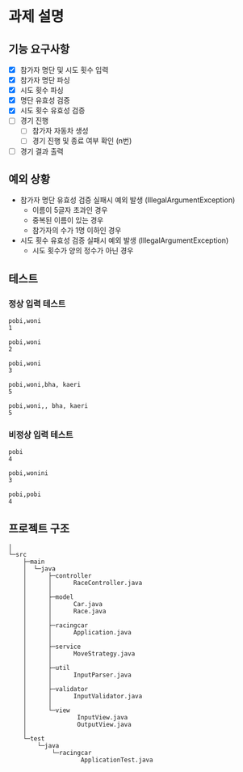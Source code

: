 # 과제 설명
## 기능 요구사항
- [X] 참가자 명단 및 시도 횟수 입력
- [X] 참가자 명단 파싱
- [X] 시도 횟수 파싱
- [X] 명단 유효성 검증
- [X] 시도 횟수 유효성 검증
- [ ] 경기 진행
  - [ ] 참가자 자동차 생성
  - [ ] 경기 진행 및 종료 여부 확인 (n번)
- [ ] 경기 결과 출력

## 예외 상황
- 참가자 명단 유효성 검증 실패시 예외 발생 (IllegalArgumentException)
  - 이름이 5글자 초과인 경우
  - 중복된 이름이 있는 경우
  - 참가자의 수가 1명 이하인 경우
- 시도 횟수 유효성 검증 실패시 예외 발생 (IllegalArgumentException)
  - 시도 횟수가 양의 정수가 아닌 경우

## 테스트
### 정상 입력 테스트
```text
pobi,woni
1
```
```text
pobi,woni
2
```
```text
pobi,woni
3
```
```text
pobi,woni,bha, kaeri
5
```
```text
pobi,woni,, bha, kaeri
5
```

### 비정상 입력 테스트
```text
pobi
4
```
```text
pobi,wonini
3
```
```text
pobi,pobi
4
```

## 프로젝트 구조
```text
│
└─src
    ├─main
    │  └─java
    │      ├─controller
    │      │      RaceController.java
    │      │
    │      ├─model
    │      │      Car.java
    │      │      Race.java
    │      │
    │      ├─racingcar
    │      │      Application.java
    │      │
    │      ├─service
    │      │      MoveStrategy.java
    │      │
    │      ├─util
    │      │      InputParser.java
    │      │
    │      ├─validator
    │      │      InputValidator.java
    │      │
    │      └─view
    │              InputView.java
    │              OutputView.java
    │
    └─test
        └─java
            └─racingcar
                    ApplicationTest.java
```